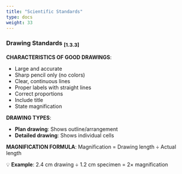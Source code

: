 ```yaml
---
title: "Scientific Standards"
type: docs
weight: 33
---
```


### Drawing Standards <sub>[1.3.3]</sub>

**CHARACTERISTICS OF GOOD DRAWINGS**:
- Large and accurate
- Sharp pencil only (no colors)
- Clear, continuous lines
- Proper labels with straight lines
- Correct proportions
- Include title
- State magnification

**DRAWING TYPES**:
- **Plan drawing**: Shows outline/arrangement
- **Detailed drawing**: Shows individual cells

**MAGNIFICATION FORMULA**:
Magnification = Drawing length ÷ Actual length

💡 **Example**: 2.4 cm drawing ÷ 1.2 cm specimen = 2× magnification
